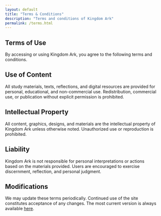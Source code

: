 ```yaml
---
layout: default
title: "Terms & Conditions"
description: "Terms and conditions of Kingdom Ark"
permalink: /terms.html
---
```


<section class="hero">
  <div class="hero-content container">
    <h1>Terms of Use</h1>
    <p>By accessing or using Kingdom Ark, you agree to the following terms and conditions.</p>
  </div>
</section>

<section class="container content reveal">
  <h2>Use of Content</h2>
  <p>All study materials, texts, reflections, and digital resources are provided for personal, educational, and non-commercial use. Redistribution, commercial use, or publication without explicit permission is prohibited.</p>

  <h2>Intellectual Property</h2>
  <p>All content, graphics, designs, and materials are the intellectual property of Kingdom Ark unless otherwise noted. Unauthorized use or reproduction is prohibited.</p>

  <h2>Liability</h2>
  <p>Kingdom Ark is not responsible for personal interpretations or actions based on the materials provided. Users are encouraged to exercise discernment, reflection, and personal judgment.</p>

  <h2>Modifications</h2>
  <p>We may update these terms periodically. Continued use of the site constitutes acceptance of any changes. The most current version is always available <a href="{{ site.baseurl }}/terms.html">here</a>.</p>
</section>
